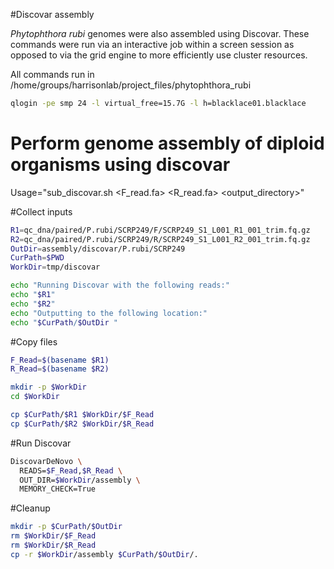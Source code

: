 #Discovar assembly

*Phytophthora rubi* genomes were also assembled using Discovar. These commands were run via an interactive job within a screen session as opposed to via the grid engine to more efficiently use cluster resources.

All commands run in /home/groups/harrisonlab/project_files/phytophthora_rubi

```bash
qlogin -pe smp 24 -l virtual_free=15.7G -l h=blacklace01.blacklace
```

# Perform genome assembly of diploid organisms using discovar

Usage="sub_discovar.sh <F_read.fa> <R_read.fa> <output_directory>"

#Collect inputs

```bash
R1=qc_dna/paired/P.rubi/SCRP249/F/SCRP249_S1_L001_R1_001_trim.fq.gz
R2=qc_dna/paired/P.rubi/SCRP249/R/SCRP249_S1_L001_R2_001_trim.fq.gz
OutDir=assembly/discovar/P.rubi/SCRP249
CurPath=$PWD
WorkDir=tmp/discovar

echo "Running Discovar with the following reads:"
echo "$R1"
echo "$R2"
echo "Outputting to the following location:"
echo "$CurPath/$OutDir "
```

#Copy files

```bash
F_Read=$(basename $R1)
R_Read=$(basename $R2)

mkdir -p $WorkDir
cd $WorkDir

cp $CurPath/$R1 $WorkDir/$F_Read
cp $CurPath/$R2 $WorkDir/$R_Read
```

#Run Discovar

```bash
DiscovarDeNovo \
  READS=$F_Read,$R_Read \
  OUT_DIR=$WorkDir/assembly \
  MEMORY_CHECK=True
```

#Cleanup

```bash
mkdir -p $CurPath/$OutDir
rm $WorkDir/$F_Read
rm $WorkDir/$R_Read
cp -r $WorkDir/assembly $CurPath/$OutDir/.
```
